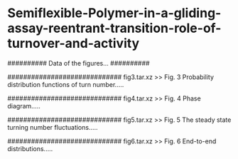 # Semiflexible-Polymer-in-a-gliding-assay-reentrant-transition-role-of-turnover-and-activity


##########
Data of the figures...
##########


#############################
fig3.tar.xz >> Fig. 3 Probability distribution functions of turn number.....


#############################
fig4.tar.xz >> Fig. 4 Phase diagram.....


#############################
fig5.tar.xz >> Fig. 5 The steady state turning number fluctuations.....


#############################
fig6.tar.xz >> Fig. 6 End-to-end distributions.....
